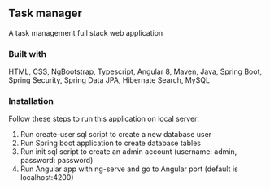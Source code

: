 ## Task manager
A task management full stack web application

### Built with
HTML, CSS, NgBootstrap, Typescript, Angular 8, Maven, Java, Spring Boot, Spring Security, Spring Data JPA, Hibernate Search, MySQL

### Installation
Follow these steps to run this application on local server:
1. Run create-user sql script to create a new database user
2. Run Spring boot application to create database tables
3. Run init sql script to create an admin account (username: admin, password: password)
4. Run Angular app with ng-serve and go to Angular port (default is localhost:4200)







